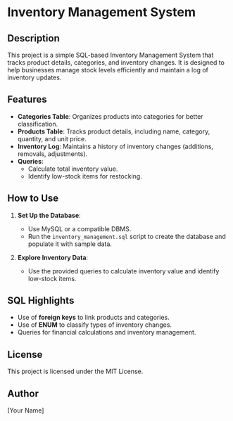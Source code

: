 # Inventory Management System

## Description
This project is a simple SQL-based Inventory Management System that tracks product details, categories, and inventory changes. It is designed to help businesses manage stock levels efficiently and maintain a log of inventory updates.

## Features
- **Categories Table**: Organizes products into categories for better classification.
- **Products Table**: Tracks product details, including name, category, quantity, and unit price.
- **Inventory Log**: Maintains a history of inventory changes (additions, removals, adjustments).
- **Queries**:
  - Calculate total inventory value.
  - Identify low-stock items for restocking.

## How to Use
1. **Set Up the Database**:
   - Use MySQL or a compatible DBMS.
   - Run the `inventory_management.sql` script to create the database and populate it with sample data.

2. **Explore Inventory Data**:
   - Use the provided queries to calculate inventory value and identify low-stock items.

## SQL Highlights
- Use of **foreign keys** to link products and categories.
- Use of **ENUM** to classify types of inventory changes.
- Queries for financial calculations and inventory management.

## License
This project is licensed under the MIT License.

## Author
[Your Name]
